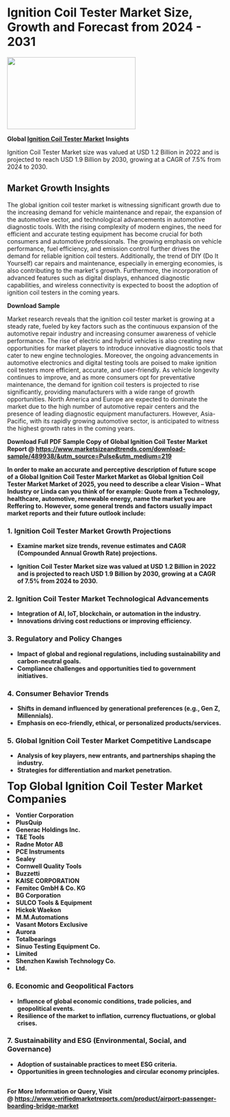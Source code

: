 <H1>Ignition Coil Tester Market Size, Growth and Forecast from 2024 - 2031</H1><img class="aligncenter size-medium wp-image-584254" src="https://thirdeyenews.in/wp-content/uploads/2024/09/Global-Market-Research-300x168.jpeg" alt="" width="300" height="168" /><p><strong>Global&nbsp;<a href="https://www.marketsizeandtrends.com/download-sample/489938/&amp;utm_source=Pulse&amp;utm_medium=219">Ignition Coil Tester Market</a> Insights</strong></p><p>Ignition Coil Tester Market size was valued at USD 1.2 Billion in 2022 and is projected to reach USD 1.9 Billion by 2030, growing at a CAGR of 7.5% from 2024 to 2030.</p><p><h2>Market Growth Insights</h2> <p>The global ignition coil tester market is witnessing significant growth due to the increasing demand for vehicle maintenance and repair, the expansion of the automotive sector, and technological advancements in automotive diagnostic tools. With the rising complexity of modern engines, the need for efficient and accurate testing equipment has become crucial for both consumers and automotive professionals. The growing emphasis on vehicle performance, fuel efficiency, and emission control further drives the demand for reliable ignition coil testers. Additionally, the trend of DIY (Do It Yourself) car repairs and maintenance, especially in emerging economies, is also contributing to the market's growth. Furthermore, the incorporation of advanced features such as digital displays, enhanced diagnostic capabilities, and wireless connectivity is expected to boost the adoption of ignition coil testers in the coming years.</p> <p><strong>Download Sample</strong></p> <p>Market research reveals that the ignition coil tester market is growing at a steady rate, fueled by key factors such as the continuous expansion of the automotive repair industry and increasing consumer awareness of vehicle performance. The rise of electric and hybrid vehicles is also creating new opportunities for market players to introduce innovative diagnostic tools that cater to new engine technologies. Moreover, the ongoing advancements in automotive electronics and digital testing tools are poised to make ignition coil testers more efficient, accurate, and user-friendly. As vehicle longevity continues to improve, and as more consumers opt for preventative maintenance, the demand for ignition coil testers is projected to rise significantly, providing manufacturers with a wide range of growth opportunities. North America and Europe are expected to dominate the market due to the high number of automotive repair centers and the presence of leading diagnostic equipment manufacturers. However, Asia-Pacific, with its rapidly growing automotive sector, is anticipated to witness the highest growth rates in the coming years.</p> <p><strong></p><p><span class=""><strong>Download Full PDF Sample Copy of Global Ignition Coil Tester Market Report</strong> @ <a href="https://www.marketsizeandtrends.com/download-sample/489938/&amp;utm_source=Pulse&amp;utm_medium=219" target="_blank">https://www.marketsizeandtrends.com/download-sample/489938/&amp;utm_source=Pulse&amp;utm_medium=219</a></span></p><p>In order to make an accurate and perceptive description of future scope of a Global&nbsp;Ignition Coil Tester Market Market as Global&nbsp;Ignition Coil Tester Market Market of 2025, you need to describe a clear Vision &ndash; What Industry or Linda can you think of for example: Quote from a Technology, healthcare, automotive, renewable energy, name the market you are Reffering to. However, some general trends and factors usually impact market reports and their future outlook include:</p><h3>1.&nbsp;<strong>Ignition Coil Tester Market Growth Projections</strong></h3><ul><li>Examine market size trends, revenue estimates and CAGR (Compounded Annual Growth Rate) projections.</li><li><p>Ignition Coil Tester Market size was valued at USD 1.2 Billion in 2022 and is projected to reach USD 1.9 Billion by 2030, growing at a CAGR of 7.5% from 2024 to 2030.</p></li></ul><h3>2.&nbsp;<strong>Ignition Coil Tester Market Technological Advancements</strong></h3><ul><li>Integration of AI, IoT, blockchain, or automation in the industry.</li><li>Innovations driving cost reductions or improving efficiency.</li></ul><h3>3.&nbsp;<strong>Regulatory and Policy Changes</strong></h3><ul><li>Impact of global and regional regulations, including sustainability and carbon-neutral goals.</li><li>Compliance challenges and opportunities tied to government initiatives.</li></ul><h3>4.&nbsp;<strong>Consumer Behavior Trends</strong></h3><ul><li>Shifts in demand influenced by generational preferences (e.g., Gen Z, Millennials).</li><li>Emphasis on eco-friendly, ethical, or personalized products/services.</li></ul><h3>5.&nbsp;<strong>Global Ignition Coil Tester Market Competitive Landscape</strong></h3><ul><li>Analysis of key players, new entrants, and partnerships shaping the industry.</li><li>Strategies for differentiation and market penetration.</li></ul><p data-pm-slice="1 1 []"><span style="color: inherit; font-family: inherit; font-size: 25px;">Top Global Ignition Coil Tester Market Companies</span></p><div class="" data-test-id=""><p><li>Vontier Corporation</li><li> PlusQuip</li><li> Generac Holdings Inc.</li><li> T&E Tools</li><li> Radne Motor AB</li><li> PCE Instruments</li><li> Sealey</li><li> Cornwell Quality Tools</li><li> Buzzetti</li><li> KAISE CORPORATION</li><li> Femitec GmbH & Co. KG</li><li> BG Corporation</li><li> SULCO Tools & Equipment</li><li> Hickok Waekon</li><li> M.M.Automations</li><li> Vasant Motors Exclusive</li><li> Aurora</li><li> Totalbearings</li><li> Sinuo Testing Equipment Co. </li><li> Limited</li><li> Shenzhen Kawish Technology Co.</li><li> Ltd.</li></p></div><h3>6.&nbsp;<strong>Economic and Geopolitical Factors</strong></h3><ul><li>Influence of global economic conditions, trade policies, and geopolitical events.</li><li>Resilience of the market to inflation, currency fluctuations, or global crises.</li></ul><h3>7.&nbsp;<strong>Sustainability and ESG (Environmental, Social, and Governance)</strong></h3><ul><li>Adoption of sustainable practices to meet ESG criteria.</li><li>Opportunities in green technologies and circular economy principles.</li></ul><h2><strong style="font-size: 14px;">For More Information or Query, Visit @&nbsp;</strong><a style="background-color: #ffffff; font-size: 14px;" href="https://www.marketsizeandtrends.com/report/ignition-coil-tester-market/" target="_blank">https://www.verifiedmarketreports.com/product/airport-passenger-boarding-bridge-market</a></h2>
